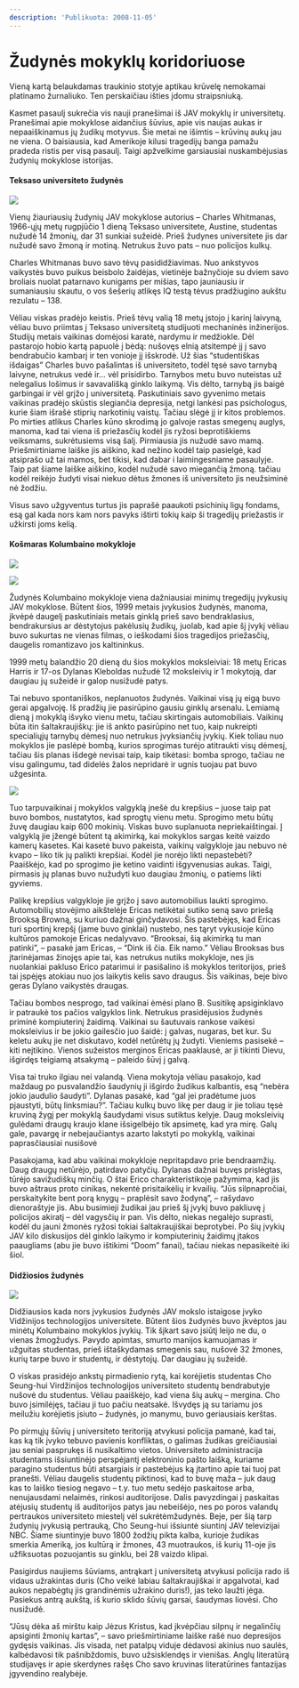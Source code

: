 ```yaml
---
description: 'Publikuota: 2008-11-05'
---
```


# Žudynės mokyklų koridoriuose

Vieną kartą belaukdamas traukinio stotyje aptikau krūvelę nemokamai platinamo žurnaliuko. Ten perskaičiau išties įdomu straipsniuką.

Kasmet pasaulį sukrečia vis nauji pranešimai iš JAV mokyklų ir universitetų. Pranešimai apie mokyklose aidančius šūvius, apie vis naujas aukas ir nepaaiškinamus jų žudikų motyvus. Šie metai ne išimtis – krūvinų aukų jau ne viena. O baisiausia, kad Amerikoje kilusi tragedijų banga pamažu pradeda ristis per visą pasaulį. Taigi apžvelkime garsiausiai nuskambėjusias žudynių mokyklose istorijas.

#### Teksaso universiteto žudynės

![](../../.gitbook/assets/whitman.jpg)

Vienų žiauriausių žudynių JAV mokyklose autorius – Charles Whitmanas, 1966-ųjų metų rugpjūčio 1 dieną Teksaso universitete, Austine, studentas nužudė 14 žmonių, dar 31 sunkiai sužeidė. Prieš žudynes universitete jis dar nužudė savo žmoną ir motiną. Netrukus žuvo pats – nuo policijos kulkų.

Charles Whitmanas buvo savo tėvų pasididžiavimas. Nuo ankstyvos vaikystės buvo puikus beisbolo žaidėjas, vietinėje bažnyčioje su dviem savo broliais nuolat patarnavo kunigams per mišias, tapo jauniausiu ir sumaniausiu skautu, o vos šešerių atlikęs IQ testą tėvus pradžiugino aukštu rezulatu – 138.

Vėliau viskas pradėjo keistis. Prieš tėvų valią 18 metų įstojo į karinį laivyną, vėliau buvo priimtas į Teksaso universitetą studijuoti mechaninės inžinerijos. Studijų metais vaikinas domėjosi karatė, nardymu ir medžiokle. Dėl pastarojo hobio kartą papuolė į bėdą: nušovęs elnią atsitempė jį į savo bendrabučio kambarį ir ten vonioje jį išskrodė. Už šias “studentiškas išdaigas” Charles buvo pašalintas iš universiteto, todėl tęsė savo tarnybą laivyne, netrukus vedė ir… vėl prisidirbo. Tarnybos metu buvo nuteistas už nelegalius lošimus ir savavališką ginklo laikymą. Vis dėlto, tarnybą jis baigė garbingai ir vėl grįžo į universitetą. Paskutiniais savo gyvenimo metais vaikinas pradėjo skūstis slegiančia depresija, netgi lankėsi pas psichologus, kurie šiam išrašė stiprių narkotinių vaistų. Tačiau slėgė jį ir kitos problemos. Po mirties atlikus Charles kūno skrodimą jo galvoje rastas smegenų auglys, manoma, kad tai viena iš priežasčių kodėl jis ryžosi beprotiškiems veiksmams, sukrėtusiems visą šalį. Pirmiausia jis nužudė savo mamą. Priešmirtiniame laiške jis aiškino, kad nežino kodėl taip pasielgė, kad atsiprašo už tai mamos, bet tikisi, kad dabar i laimingesniame pasaulyje. Taip pat šiame laiške aiškino, kodėl nužudė savo miegančią žmoną. tačiau kodėl reikėjo žudyti visai niekuo dėtus žmones iš universiteto jis neužsiminė nė žodžiu.

Visus savo užgyventus turtus jis paprašė paaukoti psichinių ligų fondams, esą gal kada nors kam nors pavyks ištirti tokių kaip ši tragedijų priežastis ir užkirsti joms kelią.

#### Košmaras Kolumbaino mokykloje

![](../../.gitbook/assets/200pxdylan-klebold-thumb.jpg)

![](../../.gitbook/assets/200pxeric-harris-thumb.jpg)

Žudynės Kolumbaino mokykloje viena dažniausiai minimų tregedijų įvykusių JAV mokyklose. Būtent šios, 1999 metais įvykusios žudynės, manoma, įkvėpė daugelį paskutiniais metais ginklą prieš savo bendraklasius, bendrakursius ar dėstytojus pakėlusių žudikų, juolab, kad apie šį įvykį vėliau buvo sukurtas ne vienas filmas, o ieškodami šios tragedijos priežasčių, daugelis romantizavo jos kaltininkus.

1999 metų balandžio 20 dieną du šios mokyklos moksleiviai: 18 metų Ericas Harris ir 17-os Dylanas Kleboldas nužudė 12 moksleivių ir 1 mokytoją, dar daugiau jų sužeidė ir galop nusižudė patys.

Tai nebuvo spontaniškos, neplanuotos žudynės. Vaikinai visą jų eigą buvo gerai apgalvoję. Iš pradžių jie pasirūpino gausiu ginklų arsenalu. Lemiamą dieną į mokyklą išvyko vienu metu, tačiau skirtingais automobiliais. Vaikinų būta itin šaltakraujiškų: jie iš ankto pasirūpino net tuo, kaip nukreipti specialiųjų tarnybų dėmesį nuo netrukus įvyksiančių įvykių. Kiek toliau nuo mokyklos jie paslėpė bombą, kurios sprogimas turėjo atitraukti visų dėmesį, tačiau šis planas išdegė nevisai taip, kaip tikėtasi: bomba sprogo, tačiau ne visu galingumu, tad didelės žalos nepridarė ir ugnis tuojau pat buvo užgesinta.

![](../../.gitbook/assets/780pxeric-harris-dylan-klebold1.jpg)

Tuo tarpuvaikinai į mokyklos valgyklą įnešė du krepšius – juose taip pat buvo bombos, nustatytos, kad sprogtų vienu metu. Sprogimo metu būtų žuvę daugiau kaip 600 mokinių. Viskas buvo suplanuota nepriekaištingai. Į valgyklą jie įžengė būtent tą akimirką, kai mokyklos sargas keitė vaizdo kamerų kasetes. Kai kasetė buvo pakeista, vaikinų valgykloje jau nebuvo nė kvapo – liko tik jų palikti krepšiai. Kodėl jie norėjo likti nepastebėti? Paaiškėjo, kad po sprogimo jie ketino vaidinti išgyvenusias aukas. Taigi, pirmasis jų planas buvo nužudyti kuo daugiau žmonių, o patiems likti gyviems.

Palikę krepšius valgykloje jie grįžo į savo automobilius laukti sprogimo. Automobilių stovėjimo aikštelėje Ericas netikėtai sutiko seną savo priešą Brooksą Browną, su kuriuo dažnai ginčydavosi. Šis pastebėjęs, kad Ericas turi sportinį krepšį \(jame buvo ginklai\) nustebo, nes tąryt vykusioje kūno kultūros pamokoje Ericas nedalyvavo. “Brooksai, šią akimirką tu man patinki”, – pasakė jam Ericas, – “Dink iš čia. Eik namo.” Vėliau Brooksas bus įtarinėjamas žinojęs apie tai, kas netrukus nutiks mokykloje, nes jis nuolankiai pakluso Erico patarimui ir pasišalino iš mokyklos teritorijos, prieš tai įspėjęs atokiau nuo jos laikytis kelis savo draugus. Šis vaikinas, beje bivo geras Dylano vaikystės draugas.

Tačiau bombos nesprogo, tad vaikinai ėmėsi plano B. Susitikę apsiginklavo ir patraukė tos pačios valgyklos link. Netrukus prasidėjusios žudynės priminė kompiuterinį žaidimą. Vaikinai su šautuvais rankose vaikėsi moksleivius ir be jokio gailesčio juo šaidė: į galvas, nugaras, bet kur. Su keletu aukų jie net diskutavo, kodėl netūrėtų jų žudyti. Vieniems pasisekė – kiti neįtikino. Vienos sužeistos merginos Ericas paaklausė, ar ji tikinti Dievu, išgirdęs teigiamą atsakymą – paleido šūvį į galvą.

Visa tai truko ilgiau nei valandą. Viena mokytoja vėliau pasakojo, kad maždaug po pusvalandžio šaudynių ji išgirdo žudikus kalbantis, esą “nebėra jokio jaudulio šaudyti”. Dylanas pasakė, kad “gal jei pradėtume juos pjaustyti, būtų linksmiau?”. Tačiau kulkų buvo likę per daug ir jie toliau tęsė kruviną žygį per mokyklą šaudydami visus sutiktus kelyje. Daug moksleivių gulėdami draugų kraujo klane išsigelbėjo tik apsimetę, kad yra mirę. Galų gale, pavargę ir nebejaučiantys azarto lakstyti po mokyklą, vaikinai paprasčiausiai nusišovė

Pasakojama, kad abu vaikinai mokykloje nepritapdavo prie bendraamžių. Daug draugų netūrėjo, patirdavo patyčių. Dylanas dažnai buvęs prislėgtas, tūrėjo savižudiškų minčių. O štai Erico charakteristikoje pažymima, kad jis buvo aštraus proto cinikas, nekentė prisitaikėlių ir kvailių. “Jūs silpnapročiai, perskaitykite bent porą knygų – praplėsit savo žodyną”, – rašydavo dienoraštyje jis. Abu busimieji žudikai jau prieš šį įvykį buvo pakliuvę į policijos akiratį – dėl vagysčių ir pan. Vis dėlto, niekas negalėjo suprasti, kodėl du jauni žmonės ryžosi tokiai šaltakraujiškai beprotybei. Po šių įvykių JAV kilo diskusijos dėl ginklo laikymo ir kompiuterinių žaidimų įtakos paaugliams \(abu jie buvo ištikimi “Doom” fanai\), tačiau niekas nepasikeitė iki šiol.

#### Didžiosios žudynės

![](../../.gitbook/assets/cho-seunghui-3.jpg)

Didžiausios kada nors įvykusios žudynės JAV mokslo istaigose įvyko Vidžinijos technologijos universitete. Būtent šios žudynės buvo įkvėptos jau minėtų Kolumbaino mokyklos įvykių. Tik šįkart savo įsiūtį leijo ne du, o vienas žmogžudys. Pavydo apimtas, smurto manijos kamuojamas ir užguitas studentas, prieš ištaškydamas smegenis sau, nušovė 32 žmones, kurių tarpe buvo ir studentų, ir dėstytojų. Dar daugiau jų sužeidė.

O viskas prasidėjo ankstų pirmadienio rytą, kai korėjietis studentas Cho Seung-hui Virdžinijos technologijos universiteto studentų bendrabutyje nušovė du studentus. Vėliau paaiškėjo, kad viena šių aukų – mergina. Cho buvo įsimilėjęs, tačiau ji tuo pačiu neatsakė. Išvydęs ją su tariamu jos meilužiu korėjietis įsiuto – žudynės, jo manymu, buvo geriausiais kerštas.

Po pirmųjų šūvių į universiteto teritoriją atvykusi policija pamanė, kad tai, kas ką tik įvyko tebuvo pavienis konfliktas, o galimas žudikas greičiausiai jau seniai pasprukęs iš nusikaltimo vietos. Universiteto administracija studentams išsiuntinėjo perspėjantį elektroninio pašto laišką, kuriame paragino studentus būti atsargiais ir pastebėjus ką įtartino apie tai tuoj pat pranešti. Vėliau daugelis studentų piktinosi, kad to buvę maža – juk daug kas to laiško tiesiog negavo – t.y. tuo metu sedėjo paskaitose arba, nenujausdami nelaimės, rinkosi auditorijose. Dalis pavyzdingai į paskaitas atėjusių studentų iš auditorijos patys jau nebeišėjo, nes po poros valandų pertraukos universiteto miestelį vėl sukrėtėmžudynės. Beje, per šią tarp žudynių įvykusią pertrauką, Cho Seung-hui išsiuntė siuntinį JAV televizijai NBC. Šiame siuntinyje buvo 1800 žodžių pikta kalba, kurioje žudikas smerkia Ameriką, jos kultūrą ir žmones, 43 muotraukos, iš kurių 11-oje jis užfiksuotas pozuojantis su ginklu, bei 28 vaizdo klipai.

Pasigirdus naujiems šūviams, antrąkart į universitetą atvykusi policija rado iš vidaus užrakintas duris \(Cho veikė labiau šaltakraujiškai ir apgalvotai, kad aukos nepabėgtų jis grandinėmis užrakino duris!\), jas teko laužti jėga. Pasiekus antrą aukštą, iš kurio sklido šūvių garsai, šaudymas liovėsi. Cho nusižudė.

“Jūsų dėka aš mirštu kaip Jėzus Kristus, kad įkvėpčiau silpnų ir negalinčių apsiginti žmonių kartas”, – savo priešmirtiniame laiške rašė nuo depresijos gydęsis vaikinas. Jis visada, net patalpų viduje dėdavosi akinius nuo saulės, kalbėdavosi tik pašnibždomis, buvo užsisklendęs ir vienišas. Anglų literatūrą studijavęs ir apie skerdynes rašęs Cho savo kruvinas literatūrines fantazijas įgyvendino realybėje.

